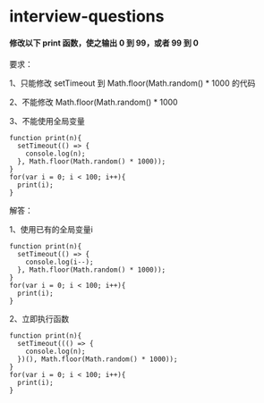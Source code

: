# interview-questions

#### 修改以下 print 函数，使之输出 0 到 99，或者 99 到 0

要求：

1、只能修改 setTimeout 到 Math.floor(Math.random() * 1000 的代码

2、不能修改 Math.floor(Math.random() * 1000

3、不能使用全局变量

```
function print(n){
  setTimeout(() => {
    console.log(n);
  }, Math.floor(Math.random() * 1000));
}
for(var i = 0; i < 100; i++){
  print(i);
}
```

解答：

1、使用已有的全局变量i
```
function print(n){
  setTimeout(() => {
    console.log(i--);
  }, Math.floor(Math.random() * 1000));
}
for(var i = 0; i < 100; i++){
  print(i);
}
```

2、立即执行函数
```
function print(n){
  setTimeout((() => {
    console.log(n);
  })(), Math.floor(Math.random() * 1000));
}
for(var i = 0; i < 100; i++){
  print(i);
}
```
